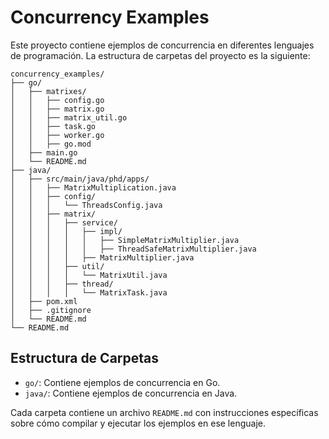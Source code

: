 # Concurrency Examples

Este proyecto contiene ejemplos de concurrencia en diferentes lenguajes de programación. La estructura de carpetas del proyecto es la siguiente:

```
concurrency_examples/
├── go/
│   ├── matrixes/
│   │   ├── config.go
│   │   ├── matrix.go
│   │   ├── matrix_util.go
│   │   ├── task.go
│   │   ├── worker.go
│   │   ├── go.mod
│   ├── main.go
│   └── README.md
├── java/
│   ├── src/main/java/phd/apps/
│   │   ├── MatrixMultiplication.java
│   │   ├── config/
│   │   │   └── ThreadsConfig.java
│   │   ├── matrix/
│   │   │   ├── service/
│   │   │   │   ├── impl/
│   │   │   │   │   ├── SimpleMatrixMultiplier.java
│   │   │   │   │   ├── ThreadSafeMatrixMultiplier.java
│   │   │   │   ├── MatrixMultiplier.java
│   │   │   ├── util/
│   │   │   │   └── MatrixUtil.java
│   │   │   ├── thread/
│   │   │   │   └── MatrixTask.java
│   ├── pom.xml
│   ├── .gitignore
│   └── README.md
└── README.md
```

## Estructura de Carpetas

- `go/`: Contiene ejemplos de concurrencia en Go.
- `java/`: Contiene ejemplos de concurrencia en Java.

Cada carpeta contiene un archivo `README.md` con instrucciones específicas sobre cómo compilar y ejecutar los ejemplos en ese lenguaje.
